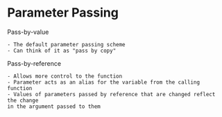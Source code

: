 # Parameter Passing

Pass-by-value

    - The default parameter passing scheme
    - Can think of it as "pass by copy"

Pass-by-reference

    - Allows more control to the function
    - Parameter acts as an alias for the variable from the calling function
    - Values of parameters passed by reference that are changed reflect the change
    in the argument passed to them